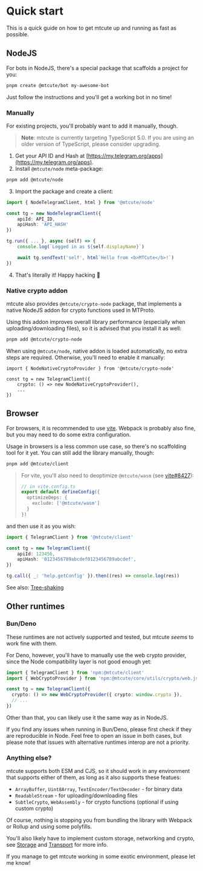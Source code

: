 # Quick start

This is a quick guide on how to get mtcute up and running as fast as possible.

## NodeJS

For bots in NodeJS, there's a special package that scaffolds a project for you:

```bash
pnpm create @mtcute/bot my-awesome-bot
```

Just follow the instructions and you'll get a working bot in no time!

### Manually

For existing projects, you'll probably want to add it manually, though.

> **Note**: mtcute is currently targeting TypeScript 5.0. 
> If you are using an older version of TypeScript, please consider upgrading.

1. Get your API ID and Hash at
   [https://my.telegram.org/apps](https://my.telegram.org/apps).
2. Install `@mtcute/node` meta-package:

```bash
pnpm add @mtcute/node
```

3. Import the package and create a client:

```ts
import { NodeTelegramClient, html } from '@mtcute/node'

const tg = new NodeTelegramClient({
    apiId: API_ID,
    apiHash: 'API_HASH'
})

tg.run({ ... }, async (self) => {
    console.log(`Logged in as ${self.displayName}`)

    await tg.sendText('self', html`Hello from <b>MTCute</b>!`)
})
```
4. That's literally it! Happy hacking 🚀

### Native crypto addon
mtcute also provides `@mtcute/crypto-node` package, that implements
a native NodeJS addon for crypto functions used in MTProto.

Using this addon improves overall library performance (especially when uploading/downloading files), 
so it is advised that you install it as well:

```bash
pnpm add @mtcute/crypto-node
```

When using `@mtcute/node`, native addon is loaded automatically,
no extra steps are required. Otherwise, you'll need to enable it manually:

```ts{4}
import { NodeNativeCryptoProvider } from '@mtcute/crypto-node'

const tg = new TelegramClient({
    crypto: () => new NodeNativeCryptoProvider(),
    ...
})
```

## Browser

For browsers, it is recommended to use [vite](https://vitejs.dev). 
Webpack is probably also fine, but you may need to do some extra configuration.

Usage in browsers is a less common use case, so there's no scaffolding tool for it yet.
You can still add the library manually, though:

```bash
pnpm add @mtcute/client
```

> For vite, you'll also need to deoptimize `@mtcute/wasm` (see [vite#8427](https://github.com/vitejs/vite/issues/8427)):
> ```ts
> // in vite.config.ts
> export default defineConfig({
>   optimizeDeps: {
>     exclude: ['@mtcute/wasm']
>   }
> })
> ```

and then use it as you wish:

```ts
import { TelegramClient } from '@mtcute/client'

const tg = new TelegramClient({
    apiId: 123456,
    apiHash: '0123456789abcdef0123456789abcdef',
})

tg.call({ _: 'help.getConfig' }).then((res) => console.log(res))
```

See also: [Tree-shaking](/guide/topics/treeshaking.md)

## Other runtimes

### Bun/Deno
These runtimes are not actively supported and tested, but mtcute *seems* to work fine with them.

For Deno, however, you'll have to manually use the web crypto provider, since the Node
compatibility layer is not good enough yet:

```ts
import { TelegramClient } from 'npm:@mtcute/client'
import { WebCryptoProvider } from 'npm:@mtcute/core/utils/crypto/web.js'

const tg = new TelegramClient({
  crypto: () => new WebCryptoProvider({ crypto: window.crypto }),
  // ...
})
```
Other than that, you can likely use it the same way as in NodeJS. 

If you find any issues when running in Bun/Deno, please first check if they are 
reproducible in Node. Feel free to open an issue in both cases, but please note that
issues with alternative runtimes interop are not a priority.

### Anything else?

mtcute supports both ESM and CJS, so it should work in any environment that supports either of them,
as long as it also supports these featues:
  - `ArrayBuffer`, `Uint8Array`, `TextEncoder/TextDecoder` - for binary data
  - `ReadableStream` - for uploading/downloading files
  - `SubtleCrypto`, `WebAssembly` - for crypto functions (optional if using custom crypto)

Of course, nothing is stopping you from bundling the library with Webpack or Rollup and using some polyfills.

You'll also likely have to implement custom storage, networking and crypto, 
see [Storage](/guide/topics/storage.md) and [Transport](/guide/topics/transport.md) for more info.

If you manage to get mtcute working in some exotic environment, please let me know!
